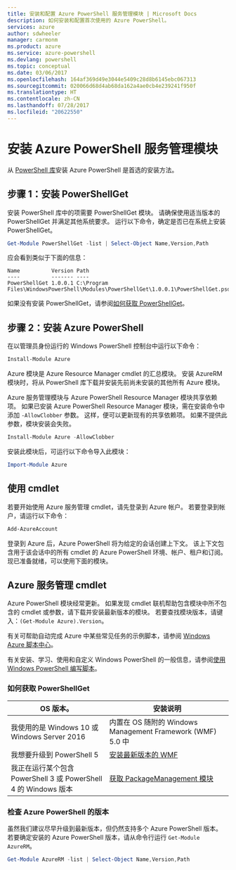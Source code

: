 ```yaml
---
title: 安装和配置 Azure PowerShell 服务管理模块 | Microsoft Docs
description: 如何安装和配置首次使用的 Azure PowerShell。
services: azure
author: sdwheeler
manager: carmonm
ms.product: azure
ms.service: azure-powershell
ms.devlang: powershell
ms.topic: conceptual
ms.date: 03/06/2017
ms.openlocfilehash: 164af369d49e3044e5409c28d8b6145ebc067313
ms.sourcegitcommit: 020066d68d4ab68da162a4ae0cb4e239241f950f
ms.translationtype: HT
ms.contentlocale: zh-CN
ms.lasthandoff: 07/28/2017
ms.locfileid: "20622550"
---
```

# <a name="installing-the-azure-powershell-service-management-module"></a>安装 Azure PowerShell 服务管理模块

从 [PowerShell 库](https://www.powershellgallery.com/)安装 Azure PowerShell 是首选的安装方法。

## <a name="step-1-install-powershellget"></a>步骤 1：安装 PowerShellGet

安装 PowerShell 库中的项需要 PowerShellGet 模块。 请确保使用适当版本的 PowerShellGet 并满足其他系统要求。 运行以下命令，确定是否已在系统上安装 PowerShellGet。

```powershell
Get-Module PowerShellGet -list | Select-Object Name,Version,Path
```

应会看到类似于下面的信息：

```
Name          Version Path
----          ------- ----
PowerShellGet 1.0.0.1 C:\Program Files\WindowsPowerShell\Modules\PowerShellGet\1.0.0.1\PowerShellGet.psd1
```

如果没有安装 PowerShellGet，请参阅[如何获取 PowerShellGet](#how-to-get-powershellget)。

## <a name="step-2-install-azure-powershell"></a>步骤 2：安装 Azure PowerShell

在以管理员身份运行的 Windows PowerShell 控制台中运行以下命令：

```powershell
Install-Module Azure
```

Azure 模块是 Azure Resource Manager cmdlet 的汇总模块。 安装 AzureRM 模块时，将从 PowerShell 库下载并安装先前尚未安装的其他所有 Azure 模块。

Azure 服务管理模块与 Azure PowerShell Resource Manager 模块共享依赖项。 如果已安装 Azure PowerShell Resource Manager 模块，需在安装命令中添加 `-AllowClobber` 参数。 这样，便可以更新现有的共享依赖项。 如果不提供此参数，模块安装会失败。

```powershell
Install-Module Azure -AllowClobber
```

安装此模块后，可运行以下命令导入此模块：

```powershell
Import-Module Azure
```

## <a name="to-use-the-cmdlets"></a>使用 cmdlet

若要开始使用 Azure 服务管理 cmdlet，请先登录到 Azure 帐户。 若要登录到帐户，请运行以下命令：

```powershell
Add-AzureAccount
```

登录到 Azure 后，Azure PowerShell 将为给定的会话创建上下文。 该上下文包含用于该会话中的所有 cmdlet 的 Azure PowerShell 环境、帐户、租户和订阅。 现已准备就绪，可以使用下面的模块。

## <a name="azure-service-management-cmdlets"></a>Azure 服务管理 cmdlet

Azure PowerShell 模块经常更新。 如果发现 cmdlet 联机帮助包含模块中所不包含的 cmdlet 或参数，请下载并安装最新版本的模块。 若要查找模块版本，请键入：`(Get-Module Azure).Version`。

有关可帮助自动完成 Azure 中某些常见任务的示例脚本，请参阅 [Windows Azure 脚本中心](http://www.windowsazure.com/documentation/scripts/)。

有关安装、学习、使用和自定义 Windows PowerShell 的一般信息，请参阅[使用 Windows PowerShell 编写脚本](http://go.microsoft.com/fwlink/p/?linkid=320210)。

### <a name="how-to-get-powershellget"></a>如何获取 PowerShellGet

|OS 版本。|安装说明|
|---|---|
|我使用的是 Windows 10 或 Windows Server 2016|内置在 OS 随附的 Windows Management Framework (WMF) 5.0 中|
|我想要升级到 PowerShell 5|[安装最新版本的 WMF](https://www.microsoft.com/en-us/download/details.aspx?id=54616)|
|我正在运行某个包含 PowerShell 3 或 PowerShell 4 的 Windows 版本|[获取 PackageManagement 模块](http://go.microsoft.com/fwlink/?LinkID=746217)|

<a id="helpmechoose"></a>
### <a name="checking-the-version-of-azure-powershell"></a>检查 Azure PowerShell 的版本

虽然我们建议尽早升级到最新版本，但仍然支持多个 Azure PowerShell 版本。 若要确定安装的 Azure PowerShell 版本，请从命令行运行 `Get-Module AzureRM`。

```powershell
Get-Module AzureRM -list | Select-Object Name,Version,Path
```
